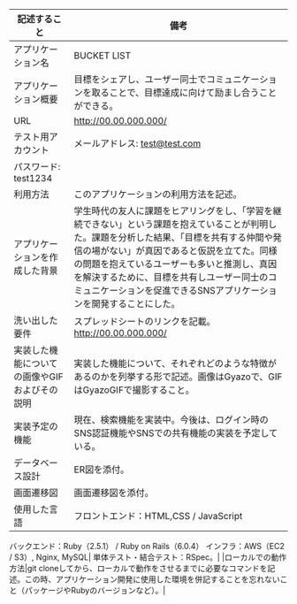 |記述すること|備考|
|---|---|
|アプリケーション名|BUCKET LIST|
|アプリケーション概要|目標をシェアし、ユーザー同士でコミュニケーションを取ることで、目標達成に向けて励まし合うことができる。|
|URL|http://00.00.000.000/|
|テスト用アカウント|メールアドレス: test@test.com
パスワード: test1234|
|利用方法|このアプリケーションの利用方法を記述。|
|アプリケーションを作成した背景|学生時代の友人に課題をヒアリングをし、「学習を継続できない」という課題を抱えていることが判明した。課題を分析した結果、「目標を共有する仲間や発信の場がない」が真因であると仮説を立てた。同様の問題を抱えているユーザーも多いと推測し、真因を解決するために、目標を共有しユーザー同士のコミュニケーションを促進できるSNSアプリケーションを開発することにした。|
|洗い出した要件|スプレッドシートのリンクを記載。http://00.00.000.000/|
|実装した機能についての画像やGIFおよびその説明|実装した機能について、それぞれどのような特徴があるのかを列挙する形で記述。画像はGyazoで、GIFはGyazoGIFで撮影すること。|
|実装予定の機能|現在、検索機能を実装中。今後は、ログイン時のSNS認証機能やSNSでの共有機能の実装を予定している。|
|データベース設計|ER図を添付。|
|画面遷移図|画面遷移図を添付。|
|使用した言語|フロントエンド：HTML,CSS / JavaScript
バックエンド：Ruby（2.5.1） / Ruby on Rails（6.0.4）
インフラ：AWS（EC2 / S3）, Nginx, MySQL|
単体テスト・結合テスト：RSpec。|
|ローカルでの動作方法|git cloneしてから、ローカルで動作をさせるまでに必要なコマンドを記述。この時、アプリケーション開発に使用した環境を併記することを忘れないこと（パッケージやRubyのバージョンなど）。|
